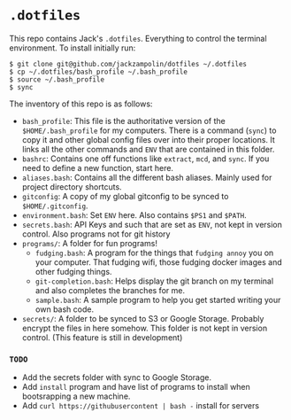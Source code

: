 # `.dotfiles`

This repo contains Jack's `.dotfiles`. Everything to control the terminal environment. To install initially run:

```
$ git clone git@github.com/jackzampolin/dotfiles ~/.dotfiles
$ cp ~/.dotfiles/bash_profile ~/.bash_profile
$ source ~/.bash_profile
$ sync
```

The inventory of this repo is as follows:

- `bash_profile`: This file is the authoritative version of the `$HOME/.bash_profile` for my computers. There is a command (`sync`) to copy it and other global config files over into their proper locations. It links all the other commands and `ENV` that are contained in this folder.
- `bashrc`: Contains one off functions like `extract`, `mcd`, and `sync`. If you need to define a new function, start here.
- `aliases.bash`: Contains all the different bash aliases. Mainly used for project directory shortcuts.
- `gitconfig`: A copy of my global gitconfig to be synced to `$HOME/.gitconfig`.
- `environment.bash`: Set `ENV` here. Also contains `$PS1` and `$PATH`.
- `secrets.bash`: API Keys and such that are set as `ENV`, not kept in version control. Also programs not for git history
- `programs/`: A folder for fun programs!
  * `fudging.bash`: A program for the things that `fudging annoy` you on your computer. That fudging wifi, those fudging docker images and other fudging things.
  * `git-completion.bash`: Helps display the git branch on my terminal and also completes the branches for me.
  * `sample.bash`: A sample program to help you get started writing your own bash code.
- `secrets/`: A folder to be synced to S3 or Google Storage. Probably encrypt the files in here somehow. This folder is not kept in version control. (This feature is still in development)

### `TODO`

- Add the secrets folder with sync to Google Storage.
- Add `install` program and have list of programs to install when bootsrapping a new machine.
- Add `curl https://githubusercontent | bash -` install for servers
